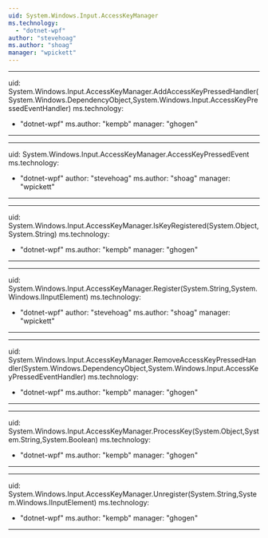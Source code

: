 ```yaml
---
uid: System.Windows.Input.AccessKeyManager
ms.technology: 
  - "dotnet-wpf"
author: "stevehoag"
ms.author: "shoag"
manager: "wpickett"
---
```


---
uid: System.Windows.Input.AccessKeyManager.AddAccessKeyPressedHandler(System.Windows.DependencyObject,System.Windows.Input.AccessKeyPressedEventHandler)
ms.technology: 
  - "dotnet-wpf"
ms.author: "kempb"
manager: "ghogen"
---

---
uid: System.Windows.Input.AccessKeyManager.AccessKeyPressedEvent
ms.technology: 
  - "dotnet-wpf"
author: "stevehoag"
ms.author: "shoag"
manager: "wpickett"
---

---
uid: System.Windows.Input.AccessKeyManager.IsKeyRegistered(System.Object,System.String)
ms.technology: 
  - "dotnet-wpf"
ms.author: "kempb"
manager: "ghogen"
---

---
uid: System.Windows.Input.AccessKeyManager.Register(System.String,System.Windows.IInputElement)
ms.technology: 
  - "dotnet-wpf"
author: "stevehoag"
ms.author: "shoag"
manager: "wpickett"
---

---
uid: System.Windows.Input.AccessKeyManager.RemoveAccessKeyPressedHandler(System.Windows.DependencyObject,System.Windows.Input.AccessKeyPressedEventHandler)
ms.technology: 
  - "dotnet-wpf"
ms.author: "kempb"
manager: "ghogen"
---

---
uid: System.Windows.Input.AccessKeyManager.ProcessKey(System.Object,System.String,System.Boolean)
ms.technology: 
  - "dotnet-wpf"
ms.author: "kempb"
manager: "ghogen"
---

---
uid: System.Windows.Input.AccessKeyManager.Unregister(System.String,System.Windows.IInputElement)
ms.technology: 
  - "dotnet-wpf"
ms.author: "kempb"
manager: "ghogen"
---
